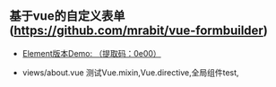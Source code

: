 ## 基于vue的自定义表单(https://github.com/mrabit/vue-formbuilder)
+ [Element版本Demo: （提取码：0e00）](https://yunpan.360.cn/surl_ymAY4CPrMNx)

+ views/about.vue             测试Vue.mixin,Vue.directive,全局组件test,